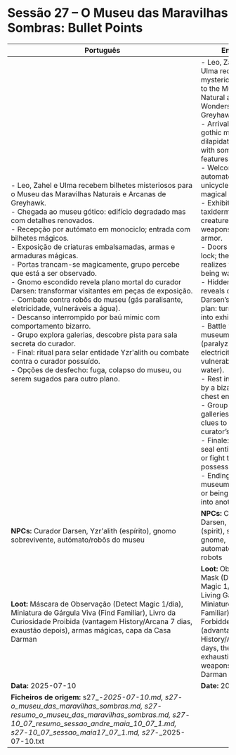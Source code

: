 # Sessão 27 – O Museu das Maravilhas Sombras: Bullet Points

| Português | English |
|-----------|---------|
| - Leo, Zahel e Ulma recebem bilhetes misteriosos para o Museu das Maravilhas Naturais e Arcanas de Greyhawk.<br>- Chegada ao museu gótico: edifício degradado mas com detalhes renovados.<br>- Recepção por autómato em monociclo; entrada com bilhetes mágicos.<br>- Exposição de criaturas embalsamadas, armas e armaduras mágicas.<br>- Portas trancam-se magicamente, grupo percebe que está a ser observado.<br>- Gnomo escondido revela plano mortal do curador Darsen: transformar visitantes em peças de exposição.<br>- Combate contra robôs do museu (gás paralisante, eletricidade, vulneráveis a água).<br>- Descanso interrompido por baú mimic com comportamento bizarro.<br>- Grupo explora galerias, descobre pista para sala secreta do curador.<br>- Final: ritual para selar entidade Yzr'alith ou combate contra o curador possuído.<br>- Opções de desfecho: fuga, colapso do museu, ou serem sugados para outro plano.<br> | - Leo, Zahel, and Ulma receive mysterious tickets to the Museum of Natural and Arcane Wonders of Greyhawk.<br>- Arrival at the gothic museum: dilapidated building with some renewed features.<br>- Welcomed by an automaton on a unicycle; entry with magical tickets.<br>- Exhibit of taxidermized creatures, magical weapons and armor.<br>- Doors magically lock; the group realizes they're being watched.<br>- Hidden gnome reveals curator Darsen’s deadly plan: turn visitors into exhibits.<br>- Battle with museum robots (paralyzing gas, electricity, vulnerable to water).<br>- Rest interrupted by a bizarre mimic chest encounter.<br>- Group explores galleries, finds clues to the curator’s secret lab.<br>- Finale: ritual to seal entity Yzr'alith or fight the possessed curator.<br>- Endings: escape, museum collapse, or being dragged into another plane.<br> |
| **NPCs:** Curador Darsen, Yzr'alith (espírito), gnomo sobrevivente, autómato/robôs do museu | **NPCs:** Curator Darsen, Yzr'alith (spirit), surviving gnome, automaton/museum robots |
| **Loot:** Máscara de Observação (Detect Magic 1/dia), Miniatura de Gárgula Viva (Find Familiar), Livro da Curiosidade Proibida (vantagem History/Arcana 7 dias, exaustão depois), armas mágicas, capa da Casa Darman | **Loot:** Observation Mask (Detect Magic 1/day), Living Gargoyle Miniature (Find Familiar), Book of Forbidden Curiosity (advantage History/Arcana 7 days, then exhaustion), magic weapons, House Darman cloak |
| **Data:** 2025-07-10 | **Date:** 2025-07-10 |
| **Ficheiros de origem:** s27_-_2025-07-10.md, s27_-_o_museu_das_maravilhas_sombras.md, s27_-_resumo_o_museu_das_maravilhas_sombras.md, s27_-_10_07_resumo_sessao_andre_maia_10_07_1.md, s27_-_10_07_sessao_maia17_07_1.md, s27_-_2025-07-10.txt |
